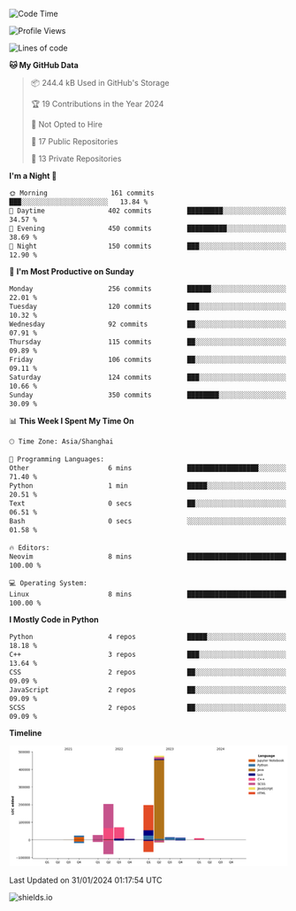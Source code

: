 <!--START_SECTION:waka-->
![Code Time](http://img.shields.io/badge/Code%20Time-373%20hrs%2034%20mins-blue)

![Profile Views](http://img.shields.io/badge/Profile%20Views-0-blue)

![Lines of code](https://img.shields.io/badge/From%20Hello%20World%20I%27ve%20Written-1.0%20million%20lines%20of%20code-blue)

**🐱 My GitHub Data** 

> 📦 244.4 kB Used in GitHub's Storage 
 > 
> 🏆 19 Contributions in the Year 2024
 > 
> 🚫 Not Opted to Hire
 > 
> 📜 17 Public Repositories 
 > 
> 🔑 13 Private Repositories 
 > 
**I'm a Night 🦉** 

```text
🌞 Morning                161 commits         ███░░░░░░░░░░░░░░░░░░░░░░   13.84 % 
🌆 Daytime                402 commits         █████████░░░░░░░░░░░░░░░░   34.57 % 
🌃 Evening                450 commits         ██████████░░░░░░░░░░░░░░░   38.69 % 
🌙 Night                  150 commits         ███░░░░░░░░░░░░░░░░░░░░░░   12.90 % 
```
📅 **I'm Most Productive on Sunday** 

```text
Monday                   256 commits         ██████░░░░░░░░░░░░░░░░░░░   22.01 % 
Tuesday                  120 commits         ███░░░░░░░░░░░░░░░░░░░░░░   10.32 % 
Wednesday                92 commits          ██░░░░░░░░░░░░░░░░░░░░░░░   07.91 % 
Thursday                 115 commits         ██░░░░░░░░░░░░░░░░░░░░░░░   09.89 % 
Friday                   106 commits         ██░░░░░░░░░░░░░░░░░░░░░░░   09.11 % 
Saturday                 124 commits         ███░░░░░░░░░░░░░░░░░░░░░░   10.66 % 
Sunday                   350 commits         ████████░░░░░░░░░░░░░░░░░   30.09 % 
```


📊 **This Week I Spent My Time On** 

```text
🕑︎ Time Zone: Asia/Shanghai

💬 Programming Languages: 
Other                    6 mins              ██████████████████░░░░░░░   71.40 % 
Python                   1 min               █████░░░░░░░░░░░░░░░░░░░░   20.51 % 
Text                     0 secs              ██░░░░░░░░░░░░░░░░░░░░░░░   06.51 % 
Bash                     0 secs              ░░░░░░░░░░░░░░░░░░░░░░░░░   01.58 % 

🔥 Editors: 
Neovim                   8 mins              █████████████████████████   100.00 % 

💻 Operating System: 
Linux                    8 mins              █████████████████████████   100.00 % 
```

**I Mostly Code in Python** 

```text
Python                   4 repos             █████░░░░░░░░░░░░░░░░░░░░   18.18 % 
C++                      3 repos             ███░░░░░░░░░░░░░░░░░░░░░░   13.64 % 
CSS                      2 repos             ██░░░░░░░░░░░░░░░░░░░░░░░   09.09 % 
JavaScript               2 repos             ██░░░░░░░░░░░░░░░░░░░░░░░   09.09 % 
SCSS                     2 repos             ██░░░░░░░░░░░░░░░░░░░░░░░   09.09 % 
```



**Timeline**

![Lines of Code chart](https://raw.githubusercontent.com/kopp4/kopp4/main/assets/bar_graph.png)


 Last Updated on 31/01/2024 01:17:54 UTC
<!--END_SECTION:waka-->
![shields.io](https://img.shields.io/github/commit-activity/w/kopp4/kopp4?color=g&label=abusing%20bot&style=flat-square)
